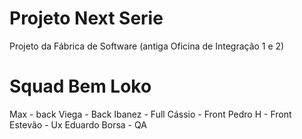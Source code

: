 # Projeto Next Serie

Projeto da Fábrica de Software (antiga Oficina de Integração 1 e 2)

# Squad Bem Loko
Max - back
Viega - Back
Ibanez - Full
Cássio - Front 
Pedro H - Front
Estevão - Ux
Eduardo Borsa - QA
